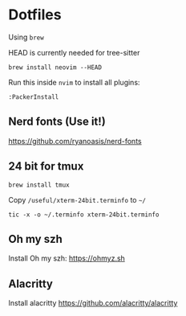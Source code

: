 # Dotfiles

Using `brew`

HEAD is currently needed for tree-sitter

`brew install neovim --HEAD`

Run this inside `nvim` to install all plugins:

`:PackerInstall`

## Nerd fonts (Use it!)

<https://github.com/ryanoasis/nerd-fonts>

## 24 bit for tmux

`brew install tmux`

Copy `/useful/xterm-24bit.terminfo` to `~/`

`tic -x -o ~/.terminfo xterm-24bit.terminfo`

## Oh my szh

Install Oh my szh: <https://ohmyz.sh>

## Alacritty

Install alacritty <https://github.com/alacritty/alacritty>

